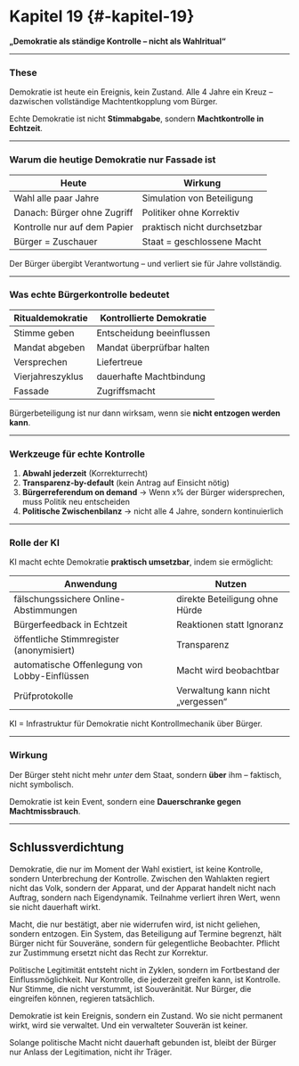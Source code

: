 # Kapitel 19 {#-kapitel-19}

**„Demokratie als ständige Kontrolle – nicht als Wahlritual“**

---

### These

Demokratie ist heute ein Ereignis, kein Zustand.
Alle 4 Jahre ein Kreuz –
dazwischen vollständige Machtentkopplung vom Bürger.

Echte Demokratie ist nicht **Stimmabgabe**,
sondern **Machtkontrolle in Echtzeit**.

---

### Warum die heutige Demokratie nur Fassade ist

| Heute                        | Wirkung                      |
|------------------------------|------------------------------|
| Wahl alle paar Jahre         | Simulation von Beteiligung   |
| Danach: Bürger ohne Zugriff  | Politiker ohne Korrektiv     |
| Kontrolle nur auf dem Papier | praktisch nicht durchsetzbar |
| Bürger = Zuschauer           | Staat = geschlossene Macht   |

Der Bürger übergibt Verantwortung –
und verliert sie für Jahre vollständig.

---

### Was echte Bürgerkontrolle bedeutet

| Ritualdemokratie | Kontrollierte Demokratie  |
|------------------|---------------------------|
| Stimme geben     | Entscheidung beeinflussen |
| Mandat abgeben   | Mandat überprüfbar halten |
| Versprechen      | Liefertreue               |
| Vierjahreszyklus | dauerhafte Machtbindung   |
| Fassade          | Zugriffsmacht             |

Bürgerbeteiligung ist nur dann wirksam,
wenn sie **nicht entzogen werden kann**.

---

### Werkzeuge für echte Kontrolle

1. **Abwahl jederzeit** (Korrekturrecht)
2. **Transparenz-by-default** (kein Antrag auf Einsicht nötig)
3. **Bürgerreferendum on demand**
   → Wenn x% der Bürger widersprechen, muss Politik neu entscheiden
4. **Politische Zwischenbilanz**
   → nicht alle 4 Jahre, sondern kontinuierlich

---

### Rolle der KI

KI macht echte Demokratie **praktisch umsetzbar**, indem sie ermöglicht:

| Anwendung                                     | Nutzen                            |
|-----------------------------------------------|-----------------------------------|
| fälschungssichere Online-Abstimmungen         | direkte Beteiligung ohne Hürde    |
| Bürgerfeedback in Echtzeit                    | Reaktionen statt Ignoranz         |
| öffentliche Stimmregister (anonymisiert)      | Transparenz                       |
| automatische Offenlegung von Lobby-Einflüssen | Macht wird beobachtbar            |
| Prüfprotokolle                                | Verwaltung kann nicht „vergessen“ |

KI = Infrastruktur für Demokratie
nicht Kontrollmechanik über Bürger.

---

### Wirkung

Der Bürger steht nicht mehr *unter* dem Staat,
sondern **über** ihm – faktisch, nicht symbolisch.

Demokratie ist kein Event,
sondern eine **Dauerschranke gegen Machtmissbrauch**.

---

## **Schlussverdichtung**

Demokratie, die nur im Moment der Wahl existiert, ist keine Kontrolle, sondern Unterbrechung der Kontrolle.
Zwischen den Wahlakten regiert nicht das Volk, sondern der Apparat, und der Apparat handelt nicht nach Auftrag, sondern
nach Eigendynamik.
Teilnahme verliert ihren Wert, wenn sie nicht dauerhaft wirkt.

Macht, die nur bestätigt, aber nie widerrufen wird, ist nicht geliehen, sondern entzogen.
Ein System, das Beteiligung auf Termine begrenzt, hält Bürger nicht für Souveräne, sondern für gelegentliche Beobachter.
Pflicht zur Zustimmung ersetzt nicht das Recht zur Korrektur.

Politische Legitimität entsteht nicht in Zyklen, sondern im Fortbestand der Einflussmöglichkeit.
Nur Kontrolle, die jederzeit greifen kann, ist Kontrolle.
Nur Stimme, die nicht verstummt, ist Souveränität.
Nur Bürger, die eingreifen können, regieren tatsächlich.

Demokratie ist kein Ereignis, sondern ein Zustand.
Wo sie nicht permanent wirkt, wird sie verwaltet.
Und ein verwalteter Souverän ist keiner.

Solange politische Macht nicht dauerhaft gebunden ist, bleibt der Bürger nur Anlass der Legitimation, nicht ihr Träger.
